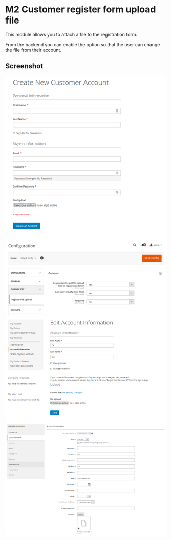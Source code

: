 # M2 Customer register form upload file

This module allows you to attach a file to the registration form.

From the backend you can enable the option so that the user can change the file from their account.

## Screenshot
![ScreenShot](https://github.com/olivertar/m2_customer_file_upload/blob/master/screen-shot/register_form.png)
![ScreenShot](https://github.com/olivertar/m2_customer_file_upload/blob/master/screen-shot/system.png)
![ScreenShot](https://github.com/olivertar/m2_customer_file_upload/blob/master/screen-shot/front_account.png)
![ScreenShot](https://github.com/olivertar/m2_customer_file_upload/blob/master/screen-shot/admin_account.png)
